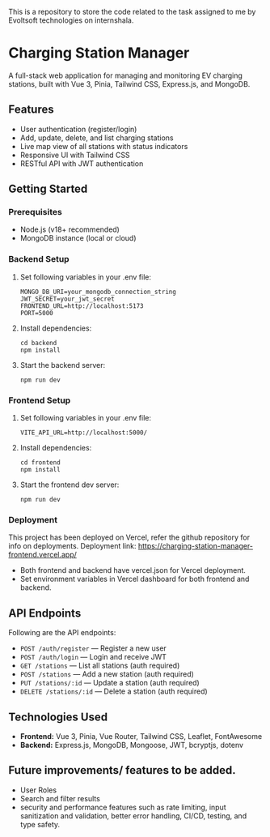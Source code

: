 This is a repository to store the code related to the task assigned to me by Evoltsoft technologies on internshala.

# Charging Station Manager

A full-stack web application for managing and monitoring EV charging stations, built with Vue 3, Pinia, Tailwind CSS, Express.js, and MongoDB.

## Features

- User authentication (register/login)
- Add, update, delete, and list charging stations
- Live map view of all stations with status indicators
- Responsive UI with Tailwind CSS
- RESTful API with JWT authentication

## Getting Started

### Prerequisites

- Node.js (v18+ recommended)
- MongoDB instance (local or cloud)

### Backend Setup

1. Set following variables in your .env file:
   ```
   MONGO_DB_URI=your_mongodb_connection_string
   JWT_SECRET=your_jwt_secret
   FRONTEND_URL=http://localhost:5173
   PORT=5000
   ```
2. Install dependencies:
   ```
   cd backend
   npm install
   ```
3. Start the backend server:
   ```
   npm run dev
   ```

### Frontend Setup

1. Set following variables in your .env file:
   ```
   VITE_API_URL=http://localhost:5000/
   ```
2. Install dependencies:
   ```
   cd frontend
   npm install
   ```
3. Start the frontend dev server:
   ```
   npm run dev
   ```

### Deployment
  This project has been deployed on Vercel, refer the github repository for info on deployments.
  Deployment link: https://charging-station-manager-frontend.vercel.app/

- Both frontend and backend have vercel.json for Vercel deployment.
- Set environment variables in Vercel dashboard for both frontend and backend.

## API Endpoints
  Following are the API endpoints:
- `POST /auth/register` — Register a new user
- `POST /auth/login` — Login and receive JWT
- `GET /stations` — List all stations (auth required)
- `POST /stations` — Add a new station (auth required)
- `PUT /stations/:id` — Update a station (auth required)
- `DELETE /stations/:id` — Delete a station (auth required)

## Technologies Used

- **Frontend:** Vue 3, Pinia, Vue Router, Tailwind CSS, Leaflet, FontAwesome
- **Backend:** Express.js, MongoDB, Mongoose, JWT, bcryptjs, dotenv


## Future improvements/ features to be added.
- User Roles
- Search and filter results
- security and performance features such as rate limiting, input sanitization and validation, better error handling, CI/CD, testing, and type safety.